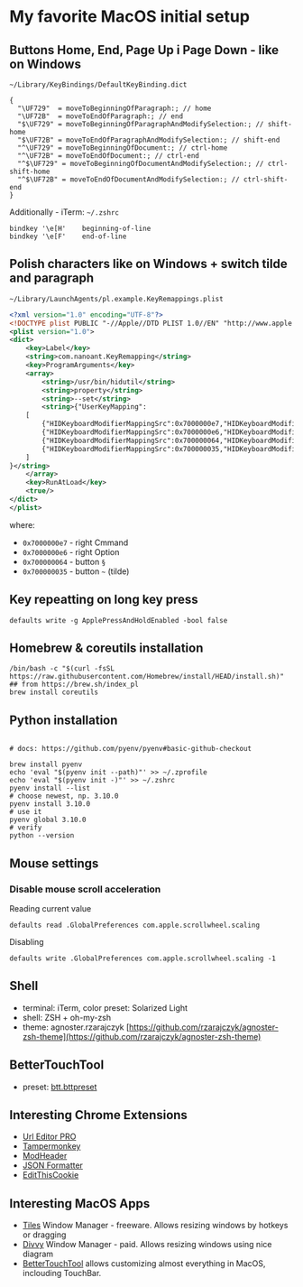 # My favorite MacOS initial setup

## Buttons Home, End, Page Up i Page Down - like on Windows

`~/Library/KeyBindings/DefaultKeyBinding.dict`
```shell
{
  "\UF729"  = moveToBeginningOfParagraph:; // home
  "\UF72B"  = moveToEndOfParagraph:; // end
  "$\UF729" = moveToBeginningOfParagraphAndModifySelection:; // shift-home
  "$\UF72B" = moveToEndOfParagraphAndModifySelection:; // shift-end
  "^\UF729" = moveToBeginningOfDocument:; // ctrl-home
  "^\UF72B" = moveToEndOfDocument:; // ctrl-end
  "^$\UF729" = moveToBeginningOfDocumentAndModifySelection:; // ctrl-shift-home
  "^$\UF72B" = moveToEndOfDocumentAndModifySelection:; // ctrl-shift-end
}
```

Additionally - iTerm:
`~/.zshrc`
```shell
bindkey '\e[H'    beginning-of-line
bindkey '\e[F'    end-of-line
```

## Polish characters like on Windows + switch tilde and paragraph
`~/Library/LaunchAgents/pl.example.KeyRemappings.plist`
```xml
<?xml version="1.0" encoding="UTF-8"?>
<!DOCTYPE plist PUBLIC "-//Apple//DTD PLIST 1.0//EN" "http://www.apple.com/DTDs/PropertyList-1.0.dtd">
<plist version="1.0">
<dict>
    <key>Label</key>
    <string>com.nanoant.KeyRemapping</string>
    <key>ProgramArguments</key>
    <array>
        <string>/usr/bin/hidutil</string>
        <string>property</string>
        <string>--set</string>
        <string>{"UserKeyMapping":
    [
        {"HIDKeyboardModifierMappingSrc":0x7000000e7,"HIDKeyboardModifierMappingDst":0x7000000e6},
        {"HIDKeyboardModifierMappingSrc":0x7000000e6,"HIDKeyboardModifierMappingDst":0x7000000e7},
        {"HIDKeyboardModifierMappingSrc":0x700000064,"HIDKeyboardModifierMappingDst":0x700000035},
        {"HIDKeyboardModifierMappingSrc":0x700000035,"HIDKeyboardModifierMappingDst":0x700000064}
    ]
}</string>
    </array>
    <key>RunAtLoad</key>
    <true/>
</dict>
</plist>
```
where:

* `0x7000000e7` - right Cmmand
* `0x7000000e6` - right Option
* `0x700000064` - button `§`
* `0x700000035` - button `~` (tilde)

## Key repeatting on long key press
```shell
defaults write -g ApplePressAndHoldEnabled -bool false
```

## Homebrew & coreutils installation
```shell
/bin/bash -c "$(curl -fsSL https://raw.githubusercontent.com/Homebrew/install/HEAD/install.sh)"  ## from https://brew.sh/index_pl
brew install coreutils
```
## Python installation
```shell

# docs: https://github.com/pyenv/pyenv#basic-github-checkout
 
brew install pyenv
echo 'eval "$(pyenv init --path)"' >> ~/.zprofile
echo 'eval "$(pyenv init -)"' >> ~/.zshrc
pyenv install --list
# choose newest, np. 3.10.0
pyenv install 3.10.0
# use it
pyenv global 3.10.0
# verify
python --version
```
## Mouse settings

### Disable mouse scroll acceleration
Reading current value
```shell
defaults read .GlobalPreferences com.apple.scrollwheel.scaling
```
Disabling
```shell
defaults write .GlobalPreferences com.apple.scrollwheel.scaling -1
```

## Shell
 - terminal: iTerm, color preset: Solarized Light 
 - shell: ZSH + oh-my-zsh
 - theme: agnoster.rzarajczyk [https://github.com/rzarajczyk/agnoster-zsh-theme](https://github.com/rzarajczyk/agnoster-zsh-theme)

## BetterTouchTool
 - preset: [btt.bttpreset](btt.bttpreset)

## Interesting Chrome Extensions
 - [Url Editor PRO](https://chrome.google.com/webstore/detail/url-editor-pro/maoigfcibanjdgnepaiiadjhgmejclea)
 - [Tampermonkey](https://chrome.google.com/webstore/detail/tampermonkey/dhdgffkkebhmkfjojejmpbldmpobfkfo)
 - [ModHeader](https://chrome.google.com/webstore/detail/modheader/idgpnmonknjnojddfkpgkljpfnnfcklj)
 - [JSON Formatter](https://chrome.google.com/webstore/detail/json-formatter/bcjindcccaagfpapjjmafapmmgkkhgoa)
 - [EditThisCookie](https://chrome.google.com/webstore/detail/editthiscookie/fngmhnnpilhplaeedifhccceomclgfbg)

## Interesting MacOS Apps
 - [Tiles](https://www.sempliva.com/tiles/) Window Manager - freeware. Allows resizing windows by hotkeys or dragging
 - [Divvy](https://mizage.com/divvy/) Window Manager - paid. Allows resizing windows using nice diagram
 - [BetterTouchTool](https://folivora.ai/) allows customizing almost everything in MacOS, inclouding TouchBar.
